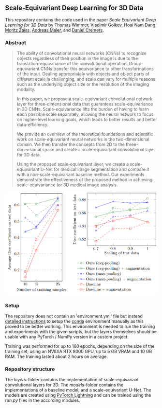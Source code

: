 ## Scale-Equivariant Deep Learning for 3D Data

This repository contains the code used in the paper *Scale Equivariant Deep Learning for 3D Data* by [Thomas
Wimmer](https://wimmerth.github.io/), [Vladimir Golkov](https://cvg.cit.tum.de/members/golkov), [Hoai Nam Dang](https://www.mr-physik.med.fau.de/en/team/hoai-nam-dang/), [Moritz
Zaiss](https://mzaiss.cest-sources.org/index.php/en/), [Andreas Maier](https://lme.tf.fau.de/person/maier/), and [Daniel Cremers](https://cvg.cit.tum.de/members/cremers).

### Abstract

> The ability of convolutional neural networks (CNNs) to recognize objects regardless of their position in the image is
> due to the translation-equivariance of the convolutional operation. Group-equivariant CNNs transfer this equivariance
> to
> other transformations of the input. Dealing appropriately with objects and object parts of different scale is
> challenging, and scale can vary for multiple reasons such as the underlying object size or the resolution of the
> imaging
> modality.
>
>In this paper, we propose a scale-equivariant convolutional network layer for three-dimensional data that guarantees
> scale-equivariance in 3D CNNs.
> Scale-equivariance lifts the burden of having to learn each possible scale separately, allowing the neural network to
> focus on higher-level learning goals, which leads to better results and better data-efficiency.
>
>We provide an overview of the theoretical foundations and scientific work on scale-equivariant neural networks in the
> two-dimensional domain. We then transfer the concepts from 2D to the three-dimensional space and create a
> scale-equivariant convolutional layer for 3D data.
>
>Using the proposed scale-equivariant layer, we create a scale-equivariant U-Net for medical image segmentation and
> compare it with a non-scale-equivariant baseline method. Our experiments demonstrate the effectiveness of the proposed
> method in achieving scale-equivariance for 3D medical image analysis.
>

![Comparison of test results](results.png)

### Setup

The repository does not contain an 'environment.yml' file but instead [detailed instructions](environment.txt) to setup
the [conda](https://www.anaconda.com/) environment manually as this proved to be better working. This environment is
needed to run the training and experiments with the given scripts, but the layers themselves should be usable with any
PyTorch / NumPy version in a custom project.

Training was performed for up to 160 epochs, depending on the size of the training set, using an NVIDIA RTX 8000 GPU, up
to 5 GB VRAM and 10 GB RAM. The training lasted about 2 hours on average.

### Repository structure

The _layers_-folder contains the implementation of scale-equivariant convolutional layers for 3D.
The _models_-folder contains the implementations of a baseline model, and a scale-equivariant U-Net.
The models are created using [PyTorch Lightning](https://www.pytorchlightning.ai/) and can be trained using the _run.py_
files in the according modules.
